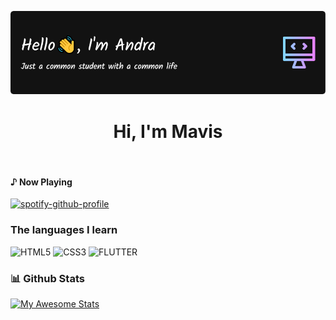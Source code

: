 ![Header](./andra70.png)

<h1 align="center"> Hi, I'm Mavis </br></h1>

<p align="center">
<a href="https://www.linkedin.com/in/andra-abhinaya-65976718b/" target="_blank"><img alt="" src="https://img.shields.io/badge/LinkedIn-000?logo=linkedin&logoColor=0A66C2&style=for-the-badge" style="vertical-align:center" /></a>
<a href="https://open.spotify.com/user/jbylccraqjb96elvufpf8ygd5?si=6780e127835a434f" target="_blank"><img alt="" src="https://img.shields.io/badge/Spotify-000?logo=spotify&logoColor=53b14f&style=for-the-badge" style="vertical-align:center" /></a>
</p>

#### ♪ Now Playing

[![spotify-github-profile](https://spotify-github-profile.vercel.app/api/view?uid=jbylccraqjb96elvufpf8ygd5&cover_image=true&theme=novatorem&show_offline=false&background_color=121212&bar_color=53b14f&bar_color_cover=false)](https://spotify-github-profile.vercel.app/api/view?uid=jbylccraqjb96elvufpf8ygd5&redirect=true)

### The languages I learn
![HTML5](https://img.shields.io/badge/-HTML5-000?style=for-the-badge&logo=html5)
![CSS3](https://img.shields.io/badge/-CSS3-000?style=for-the-badge&logo=css3&logoColor=0A66C2)
![FLUTTER](https://img.shields.io/badge/-FLUTTER-000?style=for-the-badge&logo=flutter&logoColor=0A66C2)

### 📊 Github Stats

[![My Awesome Stats](https://awesome-github-stats.azurewebsites.net/user-stats/Andra70?cardType=github&theme=github-dark&Background=121212)](https://git.io/awesome-stats-card)
